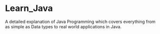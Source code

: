 # Learn_Java
A detailed explanation of Java Programming which covers everything from as simple as Data types to real world applications in Java.
